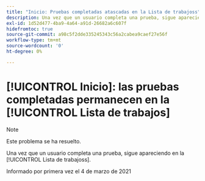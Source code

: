 ```yaml
---
title: "Inicio: Pruebas completadas atascadas en la Lista de trabajoss"
description: Una vez que un usuario completa una prueba, sigue apareciendo en la [!UICONTROL Lista de trabajoss].
exl-id: 1d52d477-4ba9-4a64-a91d-26682a6c607f
hidefromtoc: true
source-git-commit: a98c5f2dde335245343c56a2cabea9caef27e56f
workflow-type: tm+mt
source-wordcount: '0'
ht-degree: 0%

---
```


# [!UICONTROL Inicio]: las pruebas completadas permanecen en la [!UICONTROL Lista de trabajos]

>[!NOTE]
>
>Este problema se ha resuelto.

Una vez que un usuario completa una prueba, sigue apareciendo en la [!UICONTROL Lista de trabajoss].

Informado por primera vez el 4 de marzo de 2021
